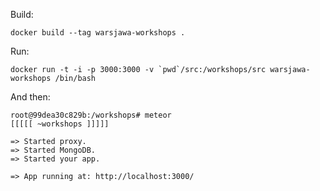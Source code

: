 Build:

```docker build --tag warsjawa-workshops .```

Run:

```docker run -t -i -p 3000:3000 -v `pwd`/src:/workshops/src warsjawa-workshops /bin/bash```

And then:
```
root@99dea30c829b:/workshops# meteor
[[[[[ ~workshops ]]]]]

=> Started proxy.
=> Started MongoDB.
=> Started your app.

=> App running at: http://localhost:3000/
```